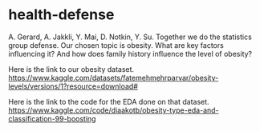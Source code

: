 # health-defense
A. Gerard, A. Jakkli, Y. Mai, D. Notkin, Y. Su. Together we do the statistics group defense.
Our chosen topic is obesity. What are key factors influencing it? And how does family history influence the level of obesity?

Here is the link to our obesity dataset.
https://www.kaggle.com/datasets/fatemehmehrparvar/obesity-levels/versions/1?resource=download#

Here is the link to the code for the EDA done on that dataset.
https://www.kaggle.com/code/diaakotb/obesity-type-eda-and-classification-99-boosting
